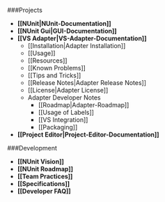###Projects

* **[[NUnit|NUnit-Documentation]]**
* **[[NUnit Gui|GUI-Documentation]]**
* **[[VS Adapter|VS-Adapter-Documentation]]**
  * [[Installation|Adapter Installation]]
  * [[Usage]]
  * [[Resources]]
  * [[Known Problems]]
  * [[Tips and Tricks]]
  * [[Release Notes|Adapter Release Notes]]
  * [[License|Adapter License]]
  * Adapter Developer Notes
    * [[Roadmap|Adapter-Roadmap]]
    * [[Usage of Labels]]
    * [[VS Integration]]
    * [[Packaging]]
* **[[Project Editor|Project-Editor-Documentation]]**

###Development

 * **[[NUnit Vision]]**
 * **[[NUnit Roadmap]]**
 * **[[Team Practices]]**
 * **[[Specifications]]**
 * **[[Developer FAQ]]**

